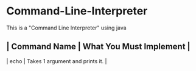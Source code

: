 # Command-Line-Interpreter
This is a "Command Line Interpreter" using java

| Command Name | What You Must Implement |
------------------------------------------
| echo | Takes 1 argument and prints it. |
